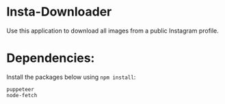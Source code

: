 # Insta-Downloader
Use this application to download all images from a public Instagram profile.

# Dependencies:
Install the packages below using `npm install`:
```
puppeteer
node-fetch
```

